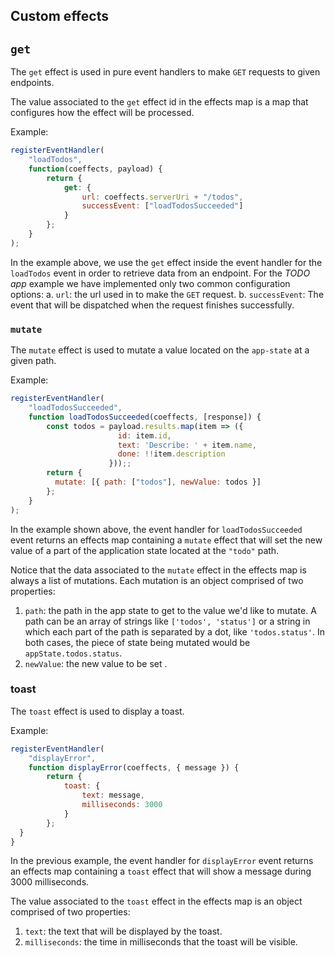 ## Custom effects

## `get`
The `get` effect is used in pure event handlers to make `GET` requests to given endpoints. 

The value associated to the `get` effect id in the effects map is a map that configures how the effect will be processed. 

Example:
```js
registerEventHandler(
    "loadTodos",
    function(coeffects, payload) {
        return {
            get: {
                url: coeffects.serverUri + "/todos",
                successEvent: ["loadTodosSucceeded"]
            }
        };
    }
);
```
In the example above, we use the `get` effect inside the event handler for the `loadTodos` event in order to retrieve data from an endpoint. For the *TODO app* example we have implemented only two common configuration options: 
a. `url`: the url used in to make the `GET` request.
b. `successEvent`: The event that will be dispatched when the request finishes successfully.

### `mutate`
The `mutate` effect is used to mutate a value located on the `app-state` at a given path.

Example:

```js
registerEventHandler(
    "loadTodosSucceeded", 
    function loadTodosSucceeded(coeffects, [response]) {
        const todos = payload.results.map(item => ({
                        id: item.id,
                        text: 'Describe: ' + item.name,
                        done: !!item.description
                      }));;
        return {
          mutate: [{ path: ["todos"], newValue: todos }]
        };
    }
);
```

In the example shown above, the event handler for `loadTodosSucceeded` event returns an effects map containing a `mutate` effect that will set the new value of a part of the application state located at the `"todo"` path. 

Notice that the data associated to the `mutate` effect in the effects map is always a list of mutations. Each mutation is an object comprised of two properties: 
1. `path`: the path in the app state to get to the value we'd like to mutate. A path can be an array of strings like `['todos', 'status']` or a string in which each part of the path is separated by a dot, like `'todos.status'`. In both cases, the piece of state being mutated would be `appState.todos.status`.
2. `newValue`: the new value to be set .

### toast

The `toast` effect is used to display a toast.

Example:

```js
registerEventHandler(
    "displayError", 
    function displayError(coeffects, { message }) {
        return {
            toast: {
                text: message,
                milliseconds: 3000
            }
        };
  }
}
```
In the previous example, the event handler for `displayError` event returns an effects map containing a `toast` effect that will show a message during 3000 milliseconds. 

The value associated to the `toast` effect in the effects map is an object comprised of two properties:
1. `text`: the text that will be displayed by the toast.
2. `milliseconds`: the time in milliseconds that the toast will be visible.
